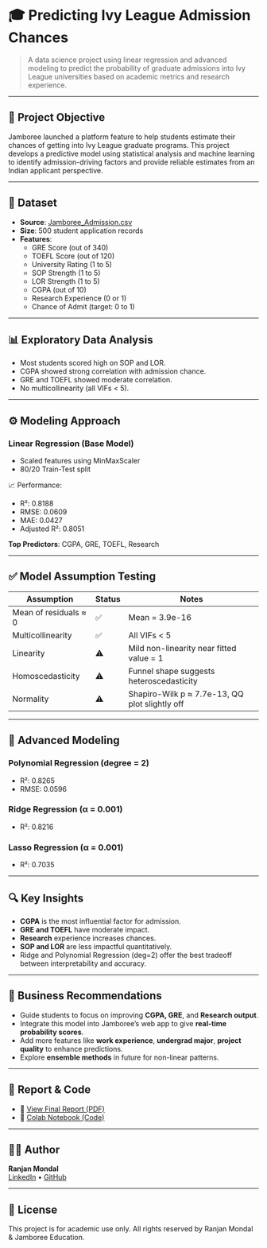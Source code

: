 # 🎓 Predicting Ivy League Admission Chances

> A data science project using linear regression and advanced modeling to predict the probability of graduate admissions into Ivy League universities based on academic metrics and research experience.

---

## 📌 Project Objective

Jamboree launched a platform feature to help students estimate their chances of getting into Ivy League graduate programs. This project develops a predictive model using statistical analysis and machine learning to identify admission-driving factors and provide reliable estimates from an Indian applicant perspective.

---

## 📁 Dataset

- **Source**: [Jamboree_Admission.csv](https://d2beiqkhq929f0.cloudfront.net/public_assets/assets/000/001/839/original/Jamboree_Admission.csv)
- **Size**: 500 student application records
- **Features**:
  - GRE Score (out of 340)
  - TOEFL Score (out of 120)
  - University Rating (1 to 5)
  - SOP Strength (1 to 5)
  - LOR Strength (1 to 5)
  - CGPA (out of 10)
  - Research Experience (0 or 1)
  - Chance of Admit (target: 0 to 1)

---

## 📊 Exploratory Data Analysis

- Most students scored high on SOP and LOR.
- CGPA showed strong correlation with admission chance.
- GRE and TOEFL showed moderate correlation.
- No multicollinearity (all VIFs < 5).

---

## ⚙️ Modeling Approach

### Linear Regression (Base Model)
- Scaled features using MinMaxScaler
- 80/20 Train-Test split

📈 Performance:
- R²: 0.8188
- RMSE: 0.0609
- MAE: 0.0427
- Adjusted R²: 0.8051

**Top Predictors**: CGPA, GRE, TOEFL, Research

---

## ✅ Model Assumption Testing

| Assumption            | Status   | Notes |
|------------------------|----------|-------|
| Mean of residuals ≈ 0  | ✅        | Mean = 3.9e-16 |
| Multicollinearity      | ✅        | All VIFs < 5 |
| Linearity              | ⚠️        | Mild non-linearity near fitted value = 1 |
| Homoscedasticity       | ⚠️        | Funnel shape suggests heteroscedasticity |
| Normality              | ⚠️        | Shapiro-Wilk p ≈ 7.7e-13, QQ plot slightly off |

---

## 🔁 Advanced Modeling

### Polynomial Regression (degree = 2)
- R²: 0.8265
- RMSE: 0.0596

### Ridge Regression (α = 0.001)
- R²: 0.8216

### Lasso Regression (α = 0.001)
- R²: 0.7035

---

## 🔍 Key Insights

- **CGPA** is the most influential factor for admission.
- **GRE and TOEFL** have moderate impact.
- **Research** experience increases chances.
- **SOP and LOR** are less impactful quantitatively.
- Ridge and Polynomial Regression (deg=2) offer the best tradeoff between interpretability and accuracy.

---

## 💼 Business Recommendations

- Guide students to focus on improving **CGPA, GRE**, and **Research output**.
- Integrate this model into Jamboree’s web app to give **real-time probability scores**.
- Add more features like **work experience**, **undergrad major**, **project quality** to enhance predictions.
- Explore **ensemble methods** in future for non-linear patterns.

---

## 📂 Report & Code

- 📄 [View Final Report (PDF)](./Jamboree.pdf)
- 📓 [Colab Notebook (Code)](https://colab.research.google.com/drive/1aeyKaE1o33bfOm-7sAFBzeg9b51yVNPs?usp=sharing)

---

## 👨‍💻 Author

**Ranjan Mondal**  
[LinkedIn](#) • [GitHub](#)

---

## 📜 License

This project is for academic use only. All rights reserved by Ranjan Mondal & Jamboree Education.


